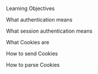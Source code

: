 Learning Objectives

What authentication means

What session authentication means

What Cookies are

How to send Cookies

How to parse Cookies
